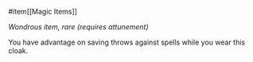  #item[[Magic Items]]

*Wondrous item, rare (requires attunement)*

You have advantage on saving throws against spells while you wear this cloak.
